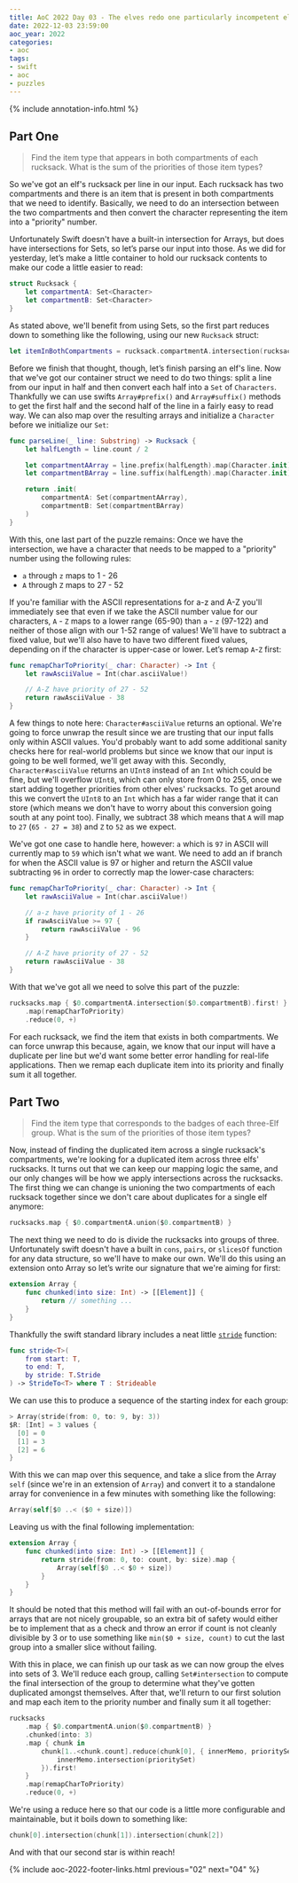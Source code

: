 ```yaml
---
title: AoC 2022 Day 03 - The elves redo one particularly incompetent elf’s job, we fire the elf
date: 2022-12-03 23:59:00
aoc_year: 2022
categories:
- aoc
tags:
- swift
- aoc
- puzzles
---
```


{% include annotation-info.html %}

## Part One
> Find the item type that appears in both compartments of each rucksack. What is the sum of the priorities of those item types?

So we've got an elf's rucksack per line in our input. Each rucksack has two compartments and there is an item that is present in both compartments that we need to identify. Basically, we need to do an intersection between the two compartments and then convert the character representing the item into a "priority" number.

Unfortunately Swift doesn't have a built-in intersection for Arrays, but does have intersections for Sets, so let’s parse our input into those. As we did for yesterday, let’s make a little container to hold our rucksack contents to make our code a little easier to read:

```swift
struct Rucksack {
    let compartmentA: Set<Character>
    let compartmentB: Set<Character>
}
```

As stated above, we'll benefit from using Sets, so the first part reduces down to something like the following, using our new `Rucksack` struct:

```swift
let itemInBothCompartments = rucksack.compartmentA.intersection(rucksack.compartmentB)
```

Before we finish that thought, though, let’s finish parsing an elf's line. Now that we've got our container struct we need to do two things: split a line from our input in half and then convert each half into a `Set` of `Characters`. Thankfully we can use swifts `Array#prefix()` and `Array#suffix()` methods to get the first half and the second half of the line in a fairly easy to read way. We can also map over the resulting arrays and initialize a `Character` before we initialize our `Set`:

```swift
func parseLine(_ line: Substring) -> Rucksack {
    let halfLength = line.count / 2

    let compartmentAArray = line.prefix(halfLength).map(Character.init)
    let compartmentBArray = line.suffix(halfLength).map(Character.init)

    return .init(
        compartmentA: Set(compartmentAArray),
        compartmentB: Set(compartmentBArray)
    )
}
```

With this, one last part of the puzzle remains: Once we have the intersection, we have a character that needs to be mapped to a "priority" number using the following rules:

- `a` through `z` maps to 1 - 26
- `A` through `Z` maps to 27 - 52

If you're familiar with the ASCII representations for a-z and A-Z you'll immediately see that even if we take the ASCII number value for our characters, `A` - `Z` maps to a lower range (65-90) than `a` - `z` (97-122) and neither of those align with our 1-52 range of values! We'll have to subtract a fixed value, but we'll also have to have two different fixed values, depending on if the character is upper-case or lower. Let’s remap `A`-`Z` first:

```swift
func remapCharToPriority(_ char: Character) -> Int {
    let rawAsciiValue = Int(char.asciiValue!)

    // A-Z have priority of 27 - 52
    return rawAsciiValue - 38
}
```

A few things to note here: `Character#asciiValue` returns an optional. We're going to force unwrap the result since we are trusting that our input falls only within ASCII values. You'd probably want to add some additional sanity checks here for real-world problems but since we know that our input is going to be well formed, we'll get away with this. Secondly, `Character#asciiValue` returns an `UInt8` instead of an `Int` which could be fine, but we'll overflow `UInt8`, which can only store from 0 to 255, once we start adding together priorities from other elves' rucksacks. To get around this we convert the `UInt8` to an `Int` which has a far wider range that it can store (which means we don't have to worry about this conversion going south at any point too). Finally, we subtract 38 which means that `A` will map to `27` (`65 - 27 = 38`) and `Z` to `52` as we expect.

We've got one case to handle here, however: `a` which is `97` in ASCII will currently map to `59` which isn't what we want. We need to add an if branch for when the ASCII value is 97 or higher and return the ASCII value subtracting `96` in order to correctly map the lower-case characters:

```swift
func remapCharToPriority(_ char: Character) -> Int {
    let rawAsciiValue = Int(char.asciiValue!)

    // a-z have priority of 1 - 26
    if rawAsciiValue >= 97 {
        return rawAsciiValue - 96
    }

    // A-Z have priority of 27 - 52
    return rawAsciiValue - 38
}
```

With that we've got all we need to solve this part of the puzzle:

```swift
rucksacks.map { $0.compartmentA.intersection($0.compartmentB).first! }
    .map(remapCharToPriority)
    .reduce(0, +)
```

For each rucksack, we find the item that exists in both compartments. We can force unwrap this because, again, we know that our input will have a duplicate per line but we'd want some better error handling for real-life applications. Then we remap each duplicate item into its priority and finally sum it all together.

## Part Two
> Find the item type that corresponds to the badges of each three-Elf group. What is the sum of the priorities of those item types?

Now, instead of finding the duplicated item across a single rucksack's compartments, we're looking for a duplicated item across three elfs' rucksacks. It turns out that we can keep our mapping logic the same, and our only changes will be how we apply intersections across the rucksacks. The first thing we can change is unioning the two compartments of each rucksack together since we don't care about duplicates for a single elf anymore:

```swift
rucksacks.map { $0.compartmentA.union($0.compartmentB) }
```

The next thing we need to do is divide the rucksacks into groups of three. Unfortunately swift doesn't have a built in `cons`, `pairs`, or `slicesOf` function for any data structure, so we'll have to make our own. We'll do this using an extension onto Array so let’s write our signature that we're aiming for first:

```swift
extension Array {
    func chunked(into size: Int) -> [[Element]] {
        return // something ...
    }
}
```

Thankfully the swift standard library includes a neat little [`stride`](https://developer.apple.com/documentation/swift/stride%28from:to:by:%29) function:

```swift
func stride<T>(
    from start: T,
    to end: T,
    by stride: T.Stride
) -> StrideTo<T> where T : Strideable
```

We can use this to produce a sequence of the starting index for each group:

```swift
> Array(stride(from: 0, to: 9, by: 3))
$R: [Int] = 3 values {
  [0] = 0
  [1] = 3
  [2] = 6
}
```

With this we can map over this sequence, and take a slice from the Array `self` (since we're in an extension of `Array`) and convert it to a standalone array for convenience in a few minutes with something like the following:

```swift
Array(self[$0 ..< ($0 + size)])
```

Leaving us with the final following implementation:

```swift
extension Array {
    func chunked(into size: Int) -> [[Element]] {
        return stride(from: 0, to: count, by: size).map {
            Array(self[$0 ..< $0 + size])
        }
    }
}
```

It should be noted that this method will fail with an out-of-bounds error for arrays that are not nicely groupable, so an extra bit of safety would either be to implement that as a check and throw an error if count is not cleanly divisible by 3 or to use something like `min($0 + size, count)` to cut the last group into a smaller slice without failing.

With this in place, we can finish up our task as we can now group the elves into sets of 3. We'll reduce each group, calling `Set#intersection` to compute the final intersection of the group to determine what they've gotten duplicated amongst themselves. After that, we'll return to our first solution and map each item to the priority number and finally sum it all together:

```swift
rucksacks
    .map { $0.compartmentA.union($0.compartmentB) }
    .chunked(into: 3)
    .map { chunk in
        chunk[1..<chunk.count].reduce(chunk[0], { innerMemo, prioritySet in
            innerMemo.intersection(prioritySet)
        }).first!
    }
    .map(remapCharToPriority)
    .reduce(0, +)
```

We're using a reduce here so that our code is a little more configurable and maintainable, but it boils down to something like:

```swift
chunk[0].intersection(chunk[1]).intersection(chunk[2])
```

And with that our second star is within reach!

{% include aoc-2022-footer-links.html previous="02" next="04" %}

